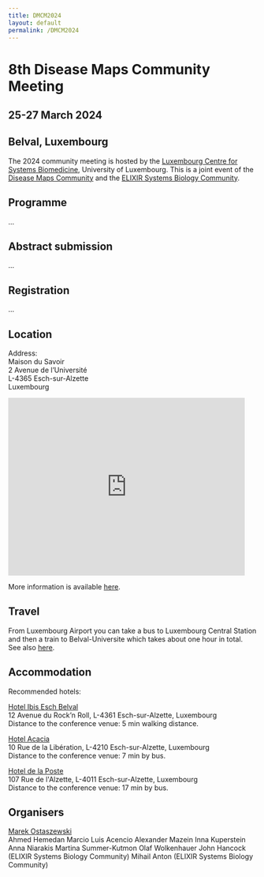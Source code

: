 ```yaml
---
title: DMCM2024
layout: default
permalink: /DMCM2024
---
```


<!--
<img src="../images/places/belval-banner.jpg"/>
-->

# 8th Disease Maps Community Meeting
## 25-27 March 2024
## Belval, Luxembourg


The 2024 community meeting is hosted by the [Luxembourg Centre for Systems Biomedicine](https://www.uni.lu/lcsb-en/), University of Luxembourg. This is a joint event of the [Disease Maps Community](https://disease-maps.org/) and the [ELIXIR Systems Biology Community](https://elixir-europe.org/communities/systems-biology).

## Programme

...

## Abstract submission

...

## Registration

...

## Location

<p>Address:
<br />Maison du Savoir
<br />2 Avenue de l’Université
<br />L-4365 Esch-sur-Alzette
<br />Luxembourg</p>

<iframe src="https://www.google.com/maps/embed?pb=!1m14!1m8!1m3!1d5182.109627058577!2d5.943556023639901!3d49.50235888057512!3m2!1i1024!2i768!4f13.1!3m3!1m2!1s0x0%3A0xd5ce92bbd6c6f20a!2sUniversity+of+Luxembourg!5e0!3m2!1sen!2sfr!4v1493463320703" width="480" height="360" frameborder="0" style="border:0" allowfullscreen></iframe>

<br />
<p>More information is available <a href="http://wwwen.uni.lu/kontakt/campus_belval" target="_blank">here</a>.</p>

## Travel

<p>From Luxembourg Airport you can take a bus to Luxembourg Central Station and then a train to Belval-Universite which takes about one hour in total. See also <a href="[http://disease-maps.org/events/Travel.pdf](https://howto.lcsb.uni.lu/external/general/getToLCSB/)" target="_blank">here</a>.</p>

## Accommodation

<p>Recommended hotels:</p>

<p><a href="http://www.ibis.com/" target="_blank">Hotel Ibis Esch Belval</a>
<br />12 Avenue du Rock’n Roll, L-4361 Esch-sur-Alzette, Luxembourg
<br />Distance to the conference venue: 5 min walking distance.</p>

<p><a href="http://www.hotel-acacia.lu/" target="_blank">Hotel Acacia</a>
<br />10 Rue de la Libération, L-4210 Esch-sur-Alzette, Luxembourg
<br />Distance to the conference venue: 7 min by bus.</p>

<p><a href="https://www.hoteldelaposteluxembourg.com/" target="_blank">Hotel de la Poste</a>
<br />107 Rue de l'Alzette, L-4011 Esch-sur-Alzette, Luxembourg
<br />Distance to the conference venue: 17 min by bus.</p>

## Organisers

<a href="mailto:marek.ostaszewski@uni.lu">Marek Ostaszewski</a>  
Ahmed Hemedan 
Marcio Luis Acencio
Alexander Mazein
Inna Kuperstein
Anna Niarakis
Martina Summer-Kutmon
Olaf Wolkenhauer 
John Hancock (ELIXIR Systems Biology Community)
Mihail Anton (ELIXIR Systems Biology Community)





